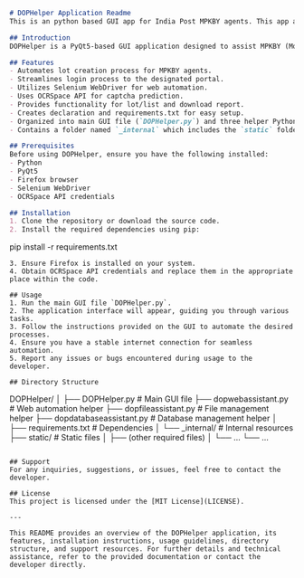 ```markdown
# DOPHelper Application Readme
This is an python based GUI app for India Post MPKBY agents. This app allows Post agents to perform RD Lists in one click. This app is based on python pyqt5 and selenium webdriver to automate the process.

## Introduction
DOPHelper is a PyQt5-based GUI application designed to assist MPKBY (Monthly Public Key-based Investment Scheme) agents in automating various tasks related to lot creation process. The application requires Firefox preinstalled on your PC as it utilizes Selenium WebDriver for web automation. Additionally, it integrates OCRSpace API for captcha prediction.

## Features
- Automates lot creation process for MPKBY agents.
- Streamlines login process to the designated portal.
- Utilizes Selenium WebDriver for web automation.
- Uses OCRSpace API for captcha prediction.
- Provides functionality for lot/list and download report.
- Creates declaration and requirements.txt for easy setup.
- Organized into main GUI file (`DOPHelper.py`) and three helper Python files (`dopwebassistant.py`, `dopfileassistant.py`, `dopdatabaseassistant.py`).
- Contains a folder named `_internal` which includes the `static` folder with other required files.

## Prerequisites
Before using DOPHelper, ensure you have the following installed:
- Python
- PyQt5
- Firefox browser
- Selenium WebDriver
- OCRSpace API credentials

## Installation
1. Clone the repository or download the source code.
2. Install the required dependencies using pip:
   ```
   pip install -r requirements.txt
   ```
3. Ensure Firefox is installed on your system.
4. Obtain OCRSpace API credentials and replace them in the appropriate place within the code.

## Usage
1. Run the main GUI file `DOPHelper.py`.
2. The application interface will appear, guiding you through various tasks.
3. Follow the instructions provided on the GUI to automate the desired processes.
4. Ensure you have a stable internet connection for seamless automation.
5. Report any issues or bugs encountered during usage to the developer.

## Directory Structure
```
DOPHelper/
│
├── DOPHelper.py        # Main GUI file
├── dopwebassistant.py  # Web automation helper
├── dopfileassistant.py # File management helper
├── dopdatabaseassistant.py # Database management helper
│
├── requirements.txt    # Dependencies
│
└── _internal/          # Internal resources
    ├── static/         # Static files
    │   ├── (other required files)
    │   └── ...
    └── ...
```

## Support
For any inquiries, suggestions, or issues, feel free to contact the developer.

## License
This project is licensed under the [MIT License](LICENSE).

---

This README provides an overview of the DOPHelper application, its features, installation instructions, usage guidelines, directory structure, and support resources. For further details and technical assistance, refer to the provided documentation or contact the developer directly.
```
